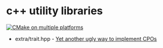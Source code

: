 # c++ utility libraries
[![CMake on multiple platforms](https://github.com/kyookuhmbuh/extra/actions/workflows/cmake-multi-platform.yml/badge.svg)](https://github.com/kyookuhmbuh/extra/actions/workflows/cmake-multi-platform.yml)

* extra/trait.hpp - [Yet another ugly way to implement CPOs](https://kyookuhmbuh.github.io/posts/2024/06/26/yet-another-ugly-way-to-implement-cpos/)
